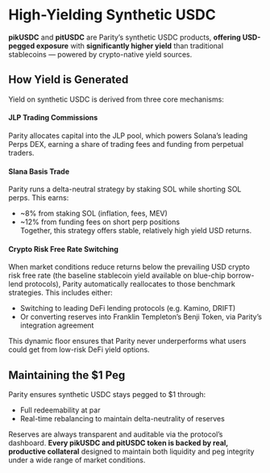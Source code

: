 # High-Yielding Synthetic USDC

**pikUSDC** and **pitUSDC** are Parity’s synthetic USDC products, **offering USD-pegged exposure** with **significantly higher yield** than traditional stablecoins — powered by crypto-native yield sources.

## How Yield is Generated

Yield on synthetic USDC is derived from three core mechanisms:

#### JLP Trading Commissions

Parity allocates capital into the JLP pool, which powers Solana’s leading Perps DEX, earning a share of trading fees and funding from perpetual traders.

#### Slana Basis Trade

Parity runs a delta-neutral strategy by staking SOL while shorting SOL perps. This earns:

* \~8% from staking SOL (inflation, fees, MEV)
* \~12% from funding fees on short perp positions\
  Together, this strategy offers stable, relatively high yield USD returns.

#### Crypto Risk Free Rate Switching

When market conditions reduce returns below the prevailing USD crypto risk free rate (the baseline stablecoin yield available on blue-chip borrow-lend protocols), Parity automatically reallocates to those benchmark strategies. This includes either:

* Switching to leading DeFi lending protocols (e.g. Kamino, DRIFT)
* Or converting reserves into Franklin Templeton’s Benji Token, via Parity’s integration agreement

This dynamic floor ensures that Parity never underperforms what users could get from low-risk DeFi yield options.

## Maintaining the $1 Peg

Parity ensures synthetic USDC stays pegged to $1 through:

* Full redeemability at par
* Real-time rebalancing to maintain delta-neutrality of reserves

Reserves are always transparent and auditable via the protocol’s dashboard. **Every pikUSDC and pitUSDC token is backed by real, productive collateral** designed to maintain both liquidity and peg integrity under a wide range of market conditions.
